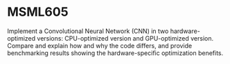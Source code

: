 # MSML605
Implement a Convolutional Neural Network (CNN) in two hardware-optimized versions: CPU-optimized version and GPU-optimized version. Compare and explain how and why the code differs, and provide benchmarking results showing the hardware-specific optimization benefits.
